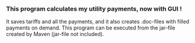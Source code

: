 ### This program calculates my utility payments, now with GUI !
It saves tariffs and all the payments, and it also creates .doc-files with filled payments on demand. 
This program can be executed from the jar-file created by Maven (jar-file not included).
